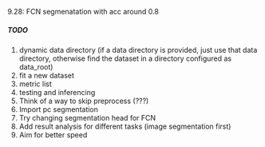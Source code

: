 9.28: FCN segmenatation with acc around 0.8
##### TODO
1. dynamic data directory (if a data directory is provided, just use that data directory, otherwise find the dataset in a directory configured as data_root)
1. fit a new dataset
1. metric list
1. testing and inferencing
1. Think of a way to skip preprocess (???)
1. Import pc segmentation
1. Try changing segmentation head for FCN
1. Add result analysis for different tasks (image segmentation first)
1. Aim for better speed
